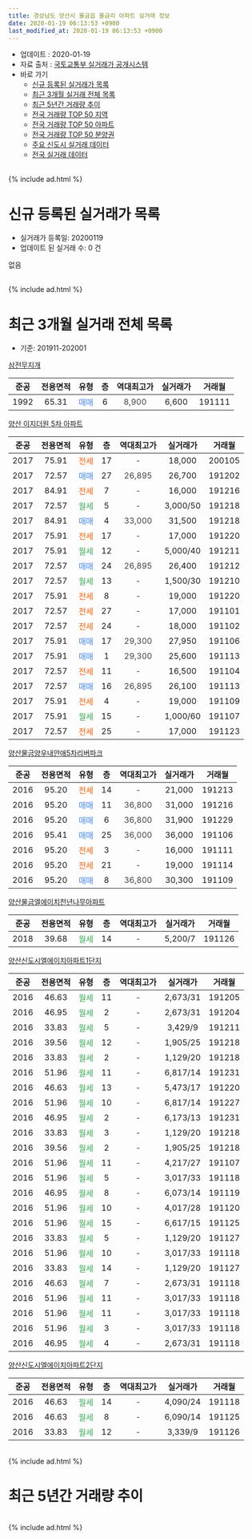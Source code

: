 ```yaml
---
title: 경상남도 양산시 물금읍 물금리 아파트 실거래 정보
date: 2020-01-19 06:13:53 +0900
last_modified_at: 2020-01-19 06:13:53 +0900
---
```


* 업데이트 : 2020-01-19
* 자료 출처 : [국토교통부 실거래가 공개시스템](http://rt.molit.go.kr)
* 바로 가기
    * [신규 등록된 실거래가 목록](#신규-등록된-실거래가-목록)
    * [최근 3개월 실거래 전체 목록](#최근-3개월-실거래-전체-목록)
    * [최근 5년간 거래량 추이](#최근-5년간-거래량-추이)
    * [전국 거래량 TOP 50 지역](https://apt-info.github.io/apt-trade-info/최근-3개월-전국에서-가장-거래가-많이-발생한-지역)
    * [전국 거래량 TOP 50 아파트](https://apt-info.github.io/apt-trade-info/최근-3개월-전국에서-가장-거래가-많이-발생한-아파트)
    * [전국 거래량 TOP 50 분양권](https://apt-info.github.io/apt-trade-info/최근-3개월-전국에서-가장-거래가-많이-발생한-분양권)
    * [주요 신도시 실거래 데이터](https://apt-info.github.io/apt-trade-info/주요-신도시)
    * [전국 실거래 데이터](https://apt-info.github.io/apt-trade-info/전국)
<br>
{% include ad.html %}
<br>

# 신규 등록된 실거래가 목록
* 실거래가 등록일: 20200119
* 업데이트 된 실거래 수: 0 건

없음

<br>
{% include ad.html %}
<br>

# 최근 3개월 실거래 전체 목록
* 기준: 201911-202001


[삼전무지개](https://search.naver.com/search.naver?query=%EA%B2%BD%EC%83%81%EB%82%A8%EB%8F%84+%EC%96%91%EC%82%B0%EC%8B%9C+%EB%AC%BC%EA%B8%88%EC%9D%8D+%EB%AC%BC%EA%B8%88%EB%A6%AC+%EC%82%BC%EC%A0%84%EB%AC%B4%EC%A7%80%EA%B0%9C)

|준공|전용면적|유형|층|역대최고가|실거래가|거래월|
|:---:|:---:|:---:|:---:|:---:|:---:|:---:|
|1992|65.31|<span style="color:#4285f3">매매</span>|6|<span style="color:#444444">8,900</span>|6,600|191111|

[양산 이지더원 5차 아파트](https://search.naver.com/search.naver?query=%EA%B2%BD%EC%83%81%EB%82%A8%EB%8F%84+%EC%96%91%EC%82%B0%EC%8B%9C+%EB%AC%BC%EA%B8%88%EC%9D%8D+%EB%AC%BC%EA%B8%88%EB%A6%AC+%EC%96%91%EC%82%B0+%EC%9D%B4%EC%A7%80%EB%8D%94%EC%9B%90+5%EC%B0%A8+%EC%95%84%ED%8C%8C%ED%8A%B8)

|준공|전용면적|유형|층|역대최고가|실거래가|거래월|
|:---:|:---:|:---:|:---:|:---:|:---:|:---:|
|2017|75.91|<span style="color:#ff5a00">전세</span>|17|<span style="color:#444444">-</span>|18,000|200105|
|2017|72.57|<span style="color:#4285f3">매매</span>|27|<span style="color:#444444">26,895</span>|26,700|191202|
|2017|84.91|<span style="color:#ff5a00">전세</span>|7|<span style="color:#444444">-</span>|16,000|191216|
|2017|72.57|<span style="color:#34a853">월세</span>|5|<span style="color:#444444">-</span>|3,000/50|191218|
|2017|84.91|<span style="color:#4285f3">매매</span>|4|<span style="color:#444444">33,000</span>|31,500|191218|
|2017|75.91|<span style="color:#ff5a00">전세</span>|17|<span style="color:#444444">-</span>|17,000|191220|
|2017|75.91|<span style="color:#34a853">월세</span>|12|<span style="color:#444444">-</span>|5,000/40|191211|
|2017|72.57|<span style="color:#4285f3">매매</span>|24|<span style="color:#444444">26,895</span>|26,400|191212|
|2017|72.57|<span style="color:#34a853">월세</span>|13|<span style="color:#444444">-</span>|1,500/30|191210|
|2017|75.91|<span style="color:#ff5a00">전세</span>|8|<span style="color:#444444">-</span>|19,000|191220|
|2017|72.57|<span style="color:#ff5a00">전세</span>|27|<span style="color:#444444">-</span>|17,000|191101|
|2017|72.57|<span style="color:#ff5a00">전세</span>|24|<span style="color:#444444">-</span>|18,000|191102|
|2017|75.91|<span style="color:#4285f3">매매</span>|17|<span style="color:#444444">29,300</span>|27,950|191106|
|2017|75.91|<span style="color:#4285f3">매매</span>|1|<span style="color:#444444">29,300</span>|25,600|191113|
|2017|72.57|<span style="color:#ff5a00">전세</span>|11|<span style="color:#444444">-</span>|16,500|191104|
|2017|72.57|<span style="color:#4285f3">매매</span>|16|<span style="color:#444444">26,895</span>|26,100|191113|
|2017|75.91|<span style="color:#ff5a00">전세</span>|4|<span style="color:#444444">-</span>|19,000|191109|
|2017|75.91|<span style="color:#34a853">월세</span>|15|<span style="color:#444444">-</span>|1,000/60|191107|
|2017|72.57|<span style="color:#ff5a00">전세</span>|25|<span style="color:#444444">-</span>|17,000|191123|

[양산물금양우내안애5차리버파크](https://search.naver.com/search.naver?query=%EA%B2%BD%EC%83%81%EB%82%A8%EB%8F%84+%EC%96%91%EC%82%B0%EC%8B%9C+%EB%AC%BC%EA%B8%88%EC%9D%8D+%EB%AC%BC%EA%B8%88%EB%A6%AC+%EC%96%91%EC%82%B0%EB%AC%BC%EA%B8%88%EC%96%91%EC%9A%B0%EB%82%B4%EC%95%88%EC%95%A05%EC%B0%A8%EB%A6%AC%EB%B2%84%ED%8C%8C%ED%81%AC)

|준공|전용면적|유형|층|역대최고가|실거래가|거래월|
|:---:|:---:|:---:|:---:|:---:|:---:|:---:|
|2016|95.20|<span style="color:#ff5a00">전세</span>|14|<span style="color:#444444">-</span>|21,000|191213|
|2016|95.20|<span style="color:#4285f3">매매</span>|11|<span style="color:#444444">36,800</span>|31,000|191216|
|2016|95.20|<span style="color:#4285f3">매매</span>|6|<span style="color:#444444">36,800</span>|31,900|191229|
|2016|95.41|<span style="color:#4285f3">매매</span>|25|<span style="color:#444444">36,000</span>|36,000|191106|
|2016|95.20|<span style="color:#ff5a00">전세</span>|3|<span style="color:#444444">-</span>|16,000|191111|
|2016|95.20|<span style="color:#ff5a00">전세</span>|21|<span style="color:#444444">-</span>|19,000|191114|
|2016|95.20|<span style="color:#4285f3">매매</span>|8|<span style="color:#444444">36,800</span>|30,300|191109|

[양산물금엘에이치천년나무아파트](https://search.naver.com/search.naver?query=%EA%B2%BD%EC%83%81%EB%82%A8%EB%8F%84+%EC%96%91%EC%82%B0%EC%8B%9C+%EB%AC%BC%EA%B8%88%EC%9D%8D+%EB%AC%BC%EA%B8%88%EB%A6%AC+%EC%96%91%EC%82%B0%EB%AC%BC%EA%B8%88%EC%97%98%EC%97%90%EC%9D%B4%EC%B9%98%EC%B2%9C%EB%85%84%EB%82%98%EB%AC%B4%EC%95%84%ED%8C%8C%ED%8A%B8)

|준공|전용면적|유형|층|역대최고가|실거래가|거래월|
|:---:|:---:|:---:|:---:|:---:|:---:|:---:|
|2018|39.68|<span style="color:#34a853">월세</span>|14|<span style="color:#444444">-</span>|5,200/7|191126|

[양산신도시엘에이치아파트1단지](https://search.naver.com/search.naver?query=%EA%B2%BD%EC%83%81%EB%82%A8%EB%8F%84+%EC%96%91%EC%82%B0%EC%8B%9C+%EB%AC%BC%EA%B8%88%EC%9D%8D+%EB%AC%BC%EA%B8%88%EB%A6%AC+%EC%96%91%EC%82%B0%EC%8B%A0%EB%8F%84%EC%8B%9C%EC%97%98%EC%97%90%EC%9D%B4%EC%B9%98%EC%95%84%ED%8C%8C%ED%8A%B81%EB%8B%A8%EC%A7%80)

|준공|전용면적|유형|층|역대최고가|실거래가|거래월|
|:---:|:---:|:---:|:---:|:---:|:---:|:---:|
|2016|46.63|<span style="color:#34a853">월세</span>|11|<span style="color:#444444">-</span>|2,673/31|191205|
|2016|46.95|<span style="color:#34a853">월세</span>|2|<span style="color:#444444">-</span>|2,673/31|191204|
|2016|33.83|<span style="color:#34a853">월세</span>|5|<span style="color:#444444">-</span>|3,429/9|191211|
|2016|39.56|<span style="color:#34a853">월세</span>|12|<span style="color:#444444">-</span>|1,905/25|191218|
|2016|33.83|<span style="color:#34a853">월세</span>|2|<span style="color:#444444">-</span>|1,129/20|191218|
|2016|51.96|<span style="color:#34a853">월세</span>|11|<span style="color:#444444">-</span>|6,817/14|191231|
|2016|46.63|<span style="color:#34a853">월세</span>|13|<span style="color:#444444">-</span>|5,473/17|191220|
|2016|51.96|<span style="color:#34a853">월세</span>|10|<span style="color:#444444">-</span>|6,817/14|191227|
|2016|46.95|<span style="color:#34a853">월세</span>|2|<span style="color:#444444">-</span>|6,173/13|191231|
|2016|33.83|<span style="color:#34a853">월세</span>|3|<span style="color:#444444">-</span>|1,129/20|191218|
|2016|39.56|<span style="color:#34a853">월세</span>|2|<span style="color:#444444">-</span>|1,905/25|191218|
|2016|51.96|<span style="color:#34a853">월세</span>|11|<span style="color:#444444">-</span>|4,217/27|191107|
|2016|51.96|<span style="color:#34a853">월세</span>|5|<span style="color:#444444">-</span>|3,017/33|191118|
|2016|46.95|<span style="color:#34a853">월세</span>|8|<span style="color:#444444">-</span>|6,073/14|191119|
|2016|51.96|<span style="color:#34a853">월세</span>|10|<span style="color:#444444">-</span>|4,017/28|191120|
|2016|51.96|<span style="color:#34a853">월세</span>|15|<span style="color:#444444">-</span>|6,617/15|191125|
|2016|33.83|<span style="color:#34a853">월세</span>|5|<span style="color:#444444">-</span>|1,129/20|191127|
|2016|51.96|<span style="color:#34a853">월세</span>|10|<span style="color:#444444">-</span>|3,017/33|191118|
|2016|33.83|<span style="color:#34a853">월세</span>|14|<span style="color:#444444">-</span>|1,129/20|191127|
|2016|46.63|<span style="color:#34a853">월세</span>|7|<span style="color:#444444">-</span>|2,673/31|191118|
|2016|51.96|<span style="color:#34a853">월세</span>|11|<span style="color:#444444">-</span>|3,017/33|191118|
|2016|51.96|<span style="color:#34a853">월세</span>|11|<span style="color:#444444">-</span>|3,017/33|191118|
|2016|51.96|<span style="color:#34a853">월세</span>|3|<span style="color:#444444">-</span>|3,017/33|191118|
|2016|46.95|<span style="color:#34a853">월세</span>|4|<span style="color:#444444">-</span>|2,673/31|191118|


<script async src="//pagead2.googlesyndication.com/pagead/js/adsbygoogle.js"></script>
<!-- 기본 -->
<ins class="adsbygoogle"
     style="display:block"
     data-ad-client="ca-pub-1142216861245946"
     data-ad-slot="4805727019"
     data-ad-format="auto"
     data-full-width-responsive="true"></ins>
<script>
(adsbygoogle = window.adsbygoogle || []).push({});
</script>


[양산신도시엘에이치아파트2단지](https://search.naver.com/search.naver?query=%EA%B2%BD%EC%83%81%EB%82%A8%EB%8F%84+%EC%96%91%EC%82%B0%EC%8B%9C+%EB%AC%BC%EA%B8%88%EC%9D%8D+%EB%AC%BC%EA%B8%88%EB%A6%AC+%EC%96%91%EC%82%B0%EC%8B%A0%EB%8F%84%EC%8B%9C%EC%97%98%EC%97%90%EC%9D%B4%EC%B9%98%EC%95%84%ED%8C%8C%ED%8A%B82%EB%8B%A8%EC%A7%80)

|준공|전용면적|유형|층|역대최고가|실거래가|거래월|
|:---:|:---:|:---:|:---:|:---:|:---:|:---:|
|2016|46.63|<span style="color:#34a853">월세</span>|14|<span style="color:#444444">-</span>|4,090/24|191118|
|2016|46.63|<span style="color:#34a853">월세</span>|8|<span style="color:#444444">-</span>|6,090/14|191125|
|2016|33.83|<span style="color:#34a853">월세</span>|12|<span style="color:#444444">-</span>|3,339/9|191126|


<br>
{% include ad.html %}
<br>

# 최근 5년간 거래량 추이


<div style="width:100%;">
    <canvas id="deal_progress" height="200"></canvas>
</div>

<script>
new Chart(document.getElementById("deal_progress"), {
    type: 'line',
    data: {
        labels: ['201501','201502','201503','201504','201505','201506','201507','201508','201509','201510','201511','201512','201601','201602','201603','201604','201605','201606','201607','201608','201609','201610','201611','201612','201701','201702','201703','201704','201705','201706','201707','201708','201709','201710','201711','201712','201801','201802','201803','201804','201805','201806','201807','201808','201809','201810','201811','201812','201901','201902','201903','201904','201905','201906','201907','201908','201909','201910','201911','201912','202001'],
        datasets: [{
            label: '매매',
            pointRadius: 1,
            data: [1, 1, 4, 1, 0, 0, 0, 1, 4, 1, 1, 0, 0, 0, 0, 3, 3, 1, 0, 1, 1, 0, 1, 1, 2, 1, 2, 2, 2, 3, 4, 2, 2, 4, 6, 1, 17, 19, 9, 0, 1, 0, 3, 2, 3, 3, 2, 0, 5, 3, 2, 2, 2, 5, 6, 4, 2, 4, 6, 5, 0],
            borderColor: "rgba(255, 201, 14, 1)",
            backgroundColor: "rgba(255, 201, 14, 0.5)",
            fill: false,
            lineTension: 0
        },{
            label: '전월세',
            pointRadius: 1,
            data: [0, 0, 1, 1, 0, 1, 0, 0, 0, 0, 0, 0, 0, 2, 15, 68, 22, 34, 16, 7, 2, 1, 0, 28, 19, 17, 17, 14, 14, 8, 3, 37, 30, 29, 26, 21, 15, 8, 6, 71, 57, 17, 16, 27, 17, 10, 14, 15, 40, 28, 14, 18, 9, 12, 19, 20, 23, 19, 25, 18, 1],
            borderColor: "rgba(0, 141, 185, 1)",
            backgroundColor: "rgba(0, 141, 185, 0.5)",
            fill: false,
            lineTension: 0
        }
        ]
    },
    options: {
        responsive: true,
        title: {
            display: false
        },
        tooltips: {
            mode: 'index',
            intersect: false
        },
        hover: {
            mode: 'nearest',
            intersect: true
        },
        scales: {
            xAxes: [{
                display: true,
                scaleLabel: {
                    display: true,
                    labelString: '년/월'
                }
            }],
            yAxes: [{
                display: true,
                ticks: {
                    suggestedMin: 0,
                },
                scaleLabel: {
                    display: true,
                    labelString: '실거래 수'
                }
            }]
        }
    }
});

</script>


<br>
{% include ad.html %}
<br>


